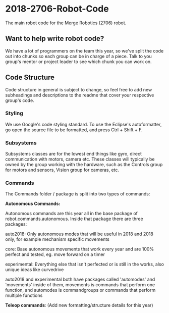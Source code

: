 # 2018-2706-Robot-Code
The main robot code for the Merge Robotics (2706) robot.

## Want to help write robot code?

We have a lot of programmers on the team this year, so we've split the code out into chunks so each group can be in charge of a piece. Talk to you group's mentor or project leader to see which chunk you can work on.

## Code Structure
Code structure in general is subject to change, so feel free to add new subheadings and descriptions to the readme that cover your respective group's code.

### Styling

We use Google's code styling standard. To use the Eclipse's autoformatter, go open the source file to be formatted, and press Ctrl + Shift + F.

### Subsystems

Subsystems classes are for the lowest end things like gyro, direct communication with motors, camera etc. These classes will typically be owned by the group working with the hardware, such as the Controls group for motors and sensors, Vision group for cameras, etc.

### Commands

The Commands folder / package is split into two types of commands:

__Autonomous Commands:__

Autonomous commands are this year all in the base package of robot.commands.autonomous.
Inside that package there are three packages:

auto2018: Only autonomous modes that will be useful in 2018 and 2018 only, for example mechanism specific movements
	
core: Base autonomous movements that work every year and are 100% perfect and tested, eg. move forward on a timer
	
experimental: Everything else that isn't perfected or is still in the works, also unique ideas like curvedrive
		
auto2018 and experimental both have packages called 'automodes' and 'movements' inside of them, movements is commands 			that perform one function, and automodes is commandgroups or commands that perform multiple functions

__Teleop commands__:
(Add new formatting/structure details for this year)
